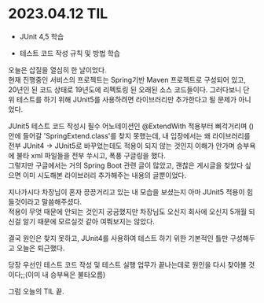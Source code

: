 # **2023.04.12 TIL**

- JUnit 4,5 학습

- 테스트 코드 작성 규칙 및 방법 학습

오늘은 삽질을 열심히 한 날이었다.   
현재 진행중인 서비스의 프로젝트는 Spring기반 Maven 프로젝트로 구성되어 있고, 20년인 된 코드 상태로 19년도에 리펙토링 된 오래된 소스 코드들이다. 그러다보니 단위 테스트를 하기 위해 JUnit5를 사용하려면 라이브러리만 추가한다고 될 문제가 아니었다.  

JUnit5 테스트 코드 작성시 필수 어노테이션인 @ExtendWith 적용부터 삐걱거리며 ()안에 들어갈 'SpringExtend.class'를 찾지 못했는데, 내 입장에서는 왜 라이브러리를 전부 JUnit4 -> JUnit5로 바꾸었는데도 적용이 되지 않는 것인지 이해가 안가며 승부욕에 불타 xml 파일들을 전부 쑤시고, 폭풍 구글링을 했다.   
그렇지만 구글에서는 거의 Spring Boot 관련 글이 많았고, 괜찮은 게시글을 찾았다 싶으면 이미 시도해본 라이브러리 추가해주는 내용의 글뿐이었다.   

지나가시다 차장님이 혼자 끙끙거리고 있는 내 모습을 보셨는지 아마 JUnit5 적용이 힘들것이라고 말씀해주셨다.   
적용이 무엇 때문에 안되는 것인지 궁굼했지만 차장님도 오신지 회사에 오신지 5개월 되신걸 알기 때문에 모르실것 같아 여쭤보지는 않았다.

결국 원인은 찾지 못하고, JUnit4를 사용하여 테스트 하기 위한 기본적인 틀만 구성해두고 오늘은 퇴근했다.

당장 우선인 테스트 코드 작성 및 테스트 실행 업무가 끝나는데로 원인을 다시 찾아볼 것이다;;(이미 내 승부욕은 불타오름)

그럼 오늘의 TIL 끝.
